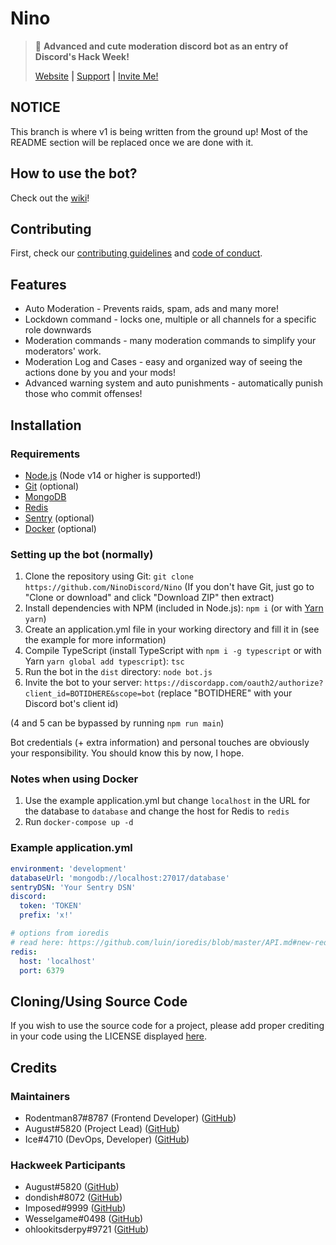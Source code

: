 # Nino
> :hammer: **Advanced and cute moderation discord bot as an entry of Discord's Hack Week!**
>
> [Website](https://nino.floofy.dev) **|** [Support](https://discord.gg/JjHGR6vhcG) **|** [Invite Me!](https://discord.com/oauth2/authorize?client_id=531613242473054229&scope=bot)

## NOTICE
This branch is where v1 is being written from the ground up! Most of the README section will be replaced once we are done with it.

## How to use the bot?
Check out the [wiki](https://github.com/NinoDiscord/Nino/wiki)!

## Contributing
First, check our [contributing guidelines](https://github.com/NinoDiscord/Nino/blob/master/CONTRIBUTING.md) and [code of conduct](https://github.com/NinoDiscord/Nino/blob/master/CODE_OF_CONDUCT.md).

## Features

* Auto Moderation - Prevents raids, spam, ads and many more!
* Lockdown command - locks one, multiple or all channels for a specific role downwards
* Moderation commands - many moderation commands to simplify your moderators' work.
* Moderation Log and Cases - easy and organized way of seeing the actions done by you and your mods! 
* Advanced warning system and auto punishments - automatically punish those who commit offenses!

## Installation
### Requirements
* [Node.js](https://nodejs.org) (Node v14 or higher is supported!)
* [Git](https://git-scm.com) (optional)
* [MongoDB](https://www.mongodb.com)
* [Redis](https://redis.io)
* [Sentry](https://sentry.io) (optional)
* [Docker](https://docker.com) (optional)

### Setting up the bot (normally)
1. Clone the repository using Git: ``git clone https://github.com/NinoDiscord/Nino`` (If you don't have Git, just go to "Clone or download" and click "Download ZIP" then extract)
2. Install dependencies with NPM (included in Node.js): ``npm i`` (or with [Yarn](https://yarnpkg.com) ``yarn``)
3. Create an application.yml file in your working directory and fill it in (see the example for more information)
4. Compile TypeScript (install TypeScript with ``npm i -g typescript`` or with Yarn ``yarn global add typescript``): ``tsc``
5. Run the bot in the `dist` directory: ``node bot.js``
6. Invite the bot to your server: ``https://discordapp.com/oauth2/authorize?client_id=BOTIDHERE&scope=bot`` (replace "BOTIDHERE" with your Discord bot's client id)

(4 and 5 can be bypassed by running ``npm run main``)

Bot credentials (+ extra information) and personal touches are obviously your responsibility. You should know this by now, I hope.

### Notes when using Docker
1. Use the example application.yml but change ``localhost`` in the URL for the database to ``database`` and change the host for Redis to ``redis``
2. Run ``docker-compose up -d``

### Example application.yml
```yaml
environment: 'development'
databaseUrl: 'mongodb://localhost:27017/database'
sentryDSN: 'Your Sentry DSN'
discord:
  token: 'TOKEN'
  prefix: 'x!'

# options from ioredis
# read here: https://github.com/luin/ioredis/blob/master/API.md#new-redisport-host-options
redis:
  host: 'localhost'
  port: 6379
```

## Cloning/Using Source Code
If you wish to use the source code for a project, please add proper crediting in your code using the LICENSE displayed [here](/LICENSE).

## Credits
### Maintainers
* Rodentman87#8787 (Frontend Developer) ([GitHub](https://github.com/Rodentman87))
* August#5820 (Project Lead) ([GitHub](https://github.com/auguwu))
* Ice#4710 (DevOps, Developer) ([GitHub](https://github.com/IceeMC))

### Hackweek Participants
* August#5820 ([GitHub](https://github.com/auguwu))
* dondish#8072 ([GitHub](https://github.com/dondish))
* Imposed#9999 ([GitHub](https://github.com/scrap))
* Wesselgame#0498 ([GitHub](https://github.com/Wessel))
* ohlookitsderpy#9721 ([GitHub](https://github.com/ohlookitsderpy))

